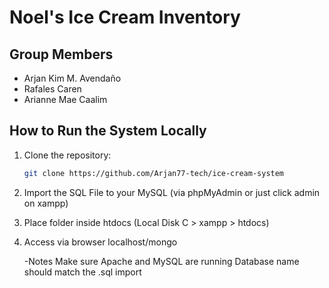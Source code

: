 # Noel's Ice Cream Inventory

## Group Members
- Arjan Kim M. Avendaño
- Rafales Caren 
- Arianne Mae Caalim

## How to Run the System Locally

1. Clone the repository:
   ```bash
   git clone https://github.com/Arjan77-tech/ice-cream-system
2. Import the SQL File to your MySQL (via phpMyAdmin or just click admin on xampp)
3. Place folder inside htdocs (Local Disk C > xampp > htdocs)
4. Access via browser localhost/mongo



   -Notes Make sure Apache and MySQL are running
Database name should match the .sql import
